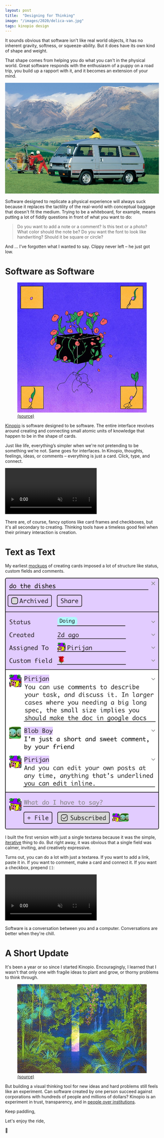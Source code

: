 ```yaml
---
layout: post
title:  "Designing for Thinking"
image: "/images/2020/delica-van.jpg"
tags: kinopio design
---
```


It sounds obvious that software isn't like real world objects, it has no inherent gravity, softness, or squeeze-ability.  But it does have its own kind of shape and weight.

That shape comes from helping you do what you can't in the physical world. Great software responds with the enthusiasm of a puppy on a road trip, you build up a rapport with it, and it becomes an extension of your mind.

<img src="/images/2020/delica-van.jpg" class="large" />

Software designed to replicate a physical experience will always suck because it replaces the tactility of the real-world  with conceptual baggage that doesn't fit the medium. Trying to be a whiteboard, for example, means putting a lot of fiddly questions in front of what you want to do:

> Do you want to add a note or a comment? Is this text or a photo? What color should the note be? Do you want the font to look like handwriting? Should it be square or circle?

And … I've forgotten what I wanted to say. Clippy never left – he just got low.

# Software as Software

<figure>
  <img src="/images/2020/seed-cube.jpg">
  <figcaption>
    <a href="https://www.instagram.com/p/CEEdXiUiMQv">(source)</a>
  </figcaption>
</figure>

[Kinopio](https://kinopio.club) is software designed to be software. The entire interface revolves around creating and connecting small atomic units of knowledge that happen to be in the shape of cards.

Just like life, everything’s simpler when we're not pretending to be something we're not. Same goes for interfaces. In Kinopio, thoughts, feelings, ideas, or comments – everything is just a card. Click, type, and connect.

<p>
	<video autoplay loop muted playsinline class="large">
		<source src="https://updates.kinopio.club/overview3.mp4">
	</video>
</p>

There are, of course, fancy options like card frames and checkboxes, but it's all secondary to creating. Thinking tools have a timeless good feel when their primary interaction is creation.

# Text as Text

My earliest [mockups](https://www.are.na/kinopio/kinopio-design) of creating cards imposed a lot of structure like status, custom fields and comments.

<img src="/images/2020/card-comments2.png">

I built the first version with just a single textarea because it was the simple, [iterative](http://pketh.org/why-software-is-slow-and-shitty) thing to do. But right away, it was obvious that a single field was calmer, inviting, and creatively expressive.

Turns out, you can do a lot with just a textarea. If you want to add a link, paste it in. If you want to comment, make a card and connect it. If you want a checkbox, prepend `[]`:

<p>
	<video autoplay loop muted playsinline class="">
		<source src="https://help.kinopio.club/assets/posts/card-checkboxes.mp4">
	</video>
</p>

Software is a conversation between you and a computer. Conversations are better when they're chill.

# A Short Update

It's been a year or so since I started Kinopio. Encouragingly, I learned that I wasn't that only one with fragile ideas to plant and grow, or thorny problems to think through.

<figure>
  <img src="/images/2020/hiro-isono.jpg" class="">
  <figcaption>
    <a href="https://www.are.na/block/5787879">(source)</a>
  </figcaption>
</figure>

But building a visual thinking tool for new ideas and hard problems still feels like an experiment. Can software created by one person succeed against corporations with hundreds of people and millions of dollars? Kinopio is an experiment in trust, transparency, and in [people over institutions](https://sariazout.substack.com/p/check-your-pulse-51).

Keep paddling,

Let's enjoy the ride,

🛶
